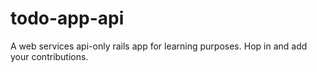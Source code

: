 # todo-app-api

A web services api-only rails app for learning purposes. Hop in and add your contributions.
